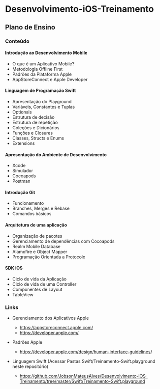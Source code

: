 # Desenvolvimento-iOS-Treinamento

## Plano de Ensino

### Conteúdo

#### Introdução ao Desenvolvimento Mobile
- O que é um Aplicativo Mobile?
- Metodologia Offline First
- Padrões da Plataforma Apple
- AppStoreConnect e Apple Developer

#### Linguagem de Programação Swift
- Apresentação do Playground
- Variáveis, Constantes e Tuplas
- Optionals
- Estrutura de decisão
- Estrutura de repetição
- Coleções e Dicionários 
- Funções e Closures
- Classes, Structs e Enums
- Extensions

#### Apresentação do Ambiente de Desenvolvimento
- Xcode
- Simulador
- Cocoapods
- Postman

#### Introdução Git
- Funcionamento
- Branches, Merges e Rebase
- Comandos básicos

#### Arquitetura de uma aplicação
- Organização de pacotes
- Gerenciamento de dependências com Cocoapods
- Realm Mobile Database
- Alamofire e Object Mapper
- Programação Orientada a Protocolo

#### SDK iOS 
- Ciclo de vida da Aplicação
- Ciclo de vida de uma Controller
- Componentes de Layout
- TableView

### Links 
- Gerenciamento dos Aplicativos Apple
  - https://appstoreconnect.apple.com/
  - https://developer.apple.com/

- Padrões Apple
  - https://developer.apple.com/design/human-interface-guidelines/

- Linguagem Swift (Acessar Pastas Swift/Treinamento-Swift.playground neste repositório)
  - https://github.com/JobsonMateusAlves/Desenvolvimento-iOS-Treinamento/tree/master/Swift/Treinamento-Swift.playground


